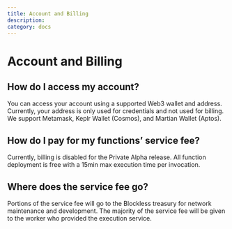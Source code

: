 ```yaml
---
title: Account and Billing
description: 
category: docs
---
```


# Account and Billing

## How do I access my account?

You can access your account using a supported Web3 wallet and address. Currently, your address is only used for credentials and not used for billing. We support Metamask, Keplr Wallet (Cosmos), and Martian Wallet (Aptos).

## How do I pay for my functions’ service fee?

Currently, billing is disabled for the Private Alpha release. All function deployment is free with a 15min max execution time per invocation.

## Where does the service fee go?

Portions of the service fee will go to the Blockless treasury for network maintenance and development. The majority of the service fee will be given to the worker who provided the execution service.